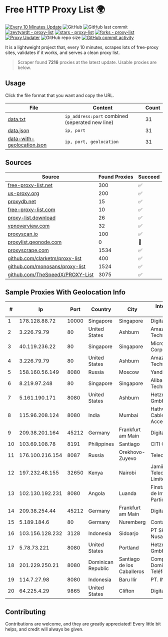 
# Free HTTP Proxy List 🌍

[![Every 10 Minutes Update](https://github.com/mertguvencli/http-proxy-list/actions/workflows/main.yml/badge.svg?branch=main)](https://github.com/mertguvencli/http-proxy-list/actions/workflows/main.yml)
![GitHub](https://img.shields.io/github/license/mertguvencli/http-proxy-list)
![GitHub last commit](https://img.shields.io/github/last-commit/mertguvencli/http-proxy-list)
[![zevtyardt - proxy-list](https://img.shields.io/static/v1?label=zevtyardt&message=proxy-list&color=blue&logo=github)](https://github.com/zevtyardt/proxy-list "Go to GitHub repo")
[![stars - proxy-list](https://img.shields.io/github/stars/zevtyardt/proxy-list?style=social)](https://github.com/zevtyardt/proxy-list)
[![forks - proxy-list](https://img.shields.io/github/forks/zevtyardt/proxy-list?style=social)](https://github.com/zevtyardt/proxy-list)
[![Proxy Updater](https://github.com/zevtyardt/proxy-list/workflows/Proxy%20Updater/badge.svg)](https://github.com/zevtyardt/proxy-list/actions?query=workflow:"Proxy+Updater")
![GitHub repo size](https://img.shields.io/github/repo-size/zevtyardt/proxy-list)
[![GitHub commit activity](https://img.shields.io/github/commit-activity/m/zevtyardt/proxy-list?logo=commits)](https://github.com/zevtyardt/proxy-list/commits/main)

It is a lightweight project that, every 10 minutes, scrapes lots of free-proxy sites, validates if it works, and serves a clean proxy list.

> Scraper found **7216** proxies at the latest update. Usable proxies are below.

## Usage

Click the file format that you want and copy the URL.

|File|Content|Count|
|----|-------|-----|
|[data.txt](https://raw.githubusercontent.com/mertguvencli/http-proxy-list/main/proxy-list/data.txt)|`ip_address:port` combined (seperated new line)|31|
|[data.json](https://raw.githubusercontent.com/mertguvencli/http-proxy-list/main/proxy-list/data.json)|`ip, port`|31|
|[data-with-geolocation.json](https://raw.githubusercontent.com/mertguvencli/http-proxy-list/main/proxy-list/data-with-geolocation.json)|`ip, port, geolocation`|31|

## Sources

|Source|Found Proxies|Succeed|
|------|-------------|-------|
|[free-proxy-list.net](https://free-proxy-list.net)|300|✅|
|[us-proxy.org](https://www.us-proxy.org)|200|✅|
|[proxydb.net](http://proxydb.net)|15|✅|
|[free-proxy-list.com](https://free-proxy-list.com/?page=&port=&type%5B%5D=http&type%5B%5D=https&up_time=0&search=Search)|10|✅|
|[proxy-list.download](https://www.proxy-list.download/HTTP)|26|✅|
|[vpnoverview.com](https://vpnoverview.com/privacy/anonymous-browsing/free-proxy-servers)|32|✅|
|[proxyscan.io](https://www.proxyscan.io)|100|✅|
|[proxylist.geonode.com](https://proxylist.geonode.com/api/proxy-list?limit=300&page=1&sort_by=lastChecked&sort_type=desc&protocols=http,https)|0|🚫|
|[proxyscrape.com](https://api.proxyscrape.com/v2/?request=displayproxies&protocol=http&timeout=10000&country=all&ssl=all&anonymity=all)|1534|✅|
|[github.com/clarketm/proxy-list](https://raw.githubusercontent.com/clarketm/proxy-list/master/proxy-list-raw.txt)|400|✅|
|[github.com/monosans/proxy-list](https://raw.githubusercontent.com/monosans/proxy-list/main/proxies/http.txt)|1524|✅|
|[github.com/TheSpeedX/PROXY-List](https://raw.githubusercontent.com/TheSpeedX/PROXY-List/master/http.txt)|3075|✅|


## Sample Proxies With Geolocation Info

|#|Ip|Port|Country|City|Internet Service Provider|
|-|--|----|-------|----|-------------------------|
|1|178.128.88.72|10000|Singapore|Singapore|DigitalOcean, LLC|
|2|3.226.79.79|80|United States|Ashburn|Amazon Technologies Inc.|
|3|40.119.236.22|80|Singapore|Singapore|Microsoft Corporation|
|4|3.226.79.79|80|United States|Ashburn|Amazon Technologies Inc.|
|5|158.160.56.149|8080|Russia|Moscow|Yandex.Cloud LLC|
|6|8.219.97.248|80|Singapore|Singapore|Alibaba (US) Technology Co., Ltd.|
|7|5.161.190.171|8080|United States|Ashburn|Hetzner Online GmbH|
|8|115.96.208.124|8080|India|Mumbai|Hathway IP over Cable Internet Access|
|9|209.38.201.164|45212|Germany|Frankfurt am Main|DigitalOcean|
|10|103.69.108.78|8191|Philippines|Santiago|CITI Cableworld Inc.|
|11|176.100.216.154|8087|Russia|Orekhovo-Zuyevo|Telecom-Uslugi|
|12|197.232.48.155|32650|Kenya|Nairobi|Jamii Telecommunications Limited|
|13|102.130.192.231|8080|Angola|Luanda|Finstar - Sociedade de Investimento e Participacoes S.A|
|14|209.38.254.44|45212|Germany|Frankfurt am Main|DigitalOcean, LLC|
|15|5.189.184.6|80|Germany|Nuremberg|Contabo GmbH|
|16|103.156.128.232|3128|Indonesia|Sidoarjo|PT Skynet Lintas Nusantara|
|17|5.78.73.221|8080|United States|Portland|Hetzner Online GmbH|
|18|201.229.250.21|8080|Dominican Republic|Santiago de los Caballeros|Compañía Dominicana de Teléfonos S. A.|
|19|114.7.27.98|8080|Indonesia|Baru Ilir|PT. INDOSAT Tbk|
|20|64.225.4.29|9865|United States|Clifton|DigitalOcean, LLC|



## Contributing

Contributions are welcome, and they are greatly appreciated! Every
little bit helps, and credit will always be given.

